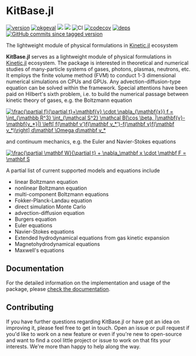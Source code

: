 # KitBase.jl

[![version](https://juliahub.com/docs/KitBase/version.svg)](https://juliahub.com/ui/Packages/KitBase/YOFTS)
[![pkgeval](https://juliahub.com/docs/KitBase/pkgeval.svg)](https://juliahub.com/ui/Packages/KitBase/YOFTS)
[![](https://img.shields.io/badge/docs-stable-green.svg)](https://xiaotianbai.com/Kinetic.jl/stable/)
[![](https://img.shields.io/badge/docs-dev-green.svg)](https://xiaotianbai.com/Kinetic.jl/dev/)
![CI](https://github.com/vavrines/KitBase.jl/workflows/CI/badge.svg)
[![codecov](https://codecov.io/gh/vavrines/KitBase.jl/branch/main/graph/badge.svg?token=vGgQhyGJ6L)](https://codecov.io/gh/vavrines/KitBase.jl)
[![deps](https://juliahub.com/docs/KitBase/deps.svg)](https://juliahub.com/ui/Packages/KitBase/YOFTS?t=2)
[![GitHub commits since tagged version](https://img.shields.io/github/commits-since/vavrines/KitBase.jl/v0.4.0.svg?style=social&logo=github)](https://github.com/vavrines/KitBase.jl)

The lightweight module of physical formulations in [Kinetic.jl](https://github.com/vavrines/Kinetic.jl) ecosystem

**KitBase.jl** serves as a lightweight module of physical formulations in [Kinetic.jl](https://github.com/vavrines/Kinetic.jl) ecosystem.
The package is interested in theoretical and numerical studies of many-particle systems of gases, photons, plasmas, neutrons, etc.
It employs the finite volume method (FVM) to conduct 1-3 dimensional numerical simulations on CPUs and GPUs.
Any advection-diffusion-type equation can be solved within the framework.
Special attentions have been paid on Hilbert's sixth problem, i.e. to build the numerical passage between kinetic theory of gases, e.g. the Boltzmann equation

<a href="https://www.codecogs.com/eqnedit.php?latex=\frac{\partial&space;f}{\partial&space;t}&plus;\mathbf{v}&space;\cdot&space;\nabla_{\mathbf{x}}&space;f&space;=&space;\int_{\mathbb&space;R^3}&space;\int_{\mathcal&space;S^2}&space;\mathcal&space;B(\cos&space;\beta,&space;|\mathbf{v}-\mathbf{v_*}|)&space;\left[&space;f(\mathbf&space;v')f(\mathbf&space;v_*')-f(\mathbf&space;v)f(\mathbf&space;v_*)\right]&space;d\mathbf&space;\Omega&space;d\mathbf&space;v_*" target="_blank"><img src="https://latex.codecogs.com/svg.latex?\frac{\partial&space;f}{\partial&space;t}&plus;\mathbf{v}&space;\cdot&space;\nabla_{\mathbf{x}}&space;f&space;=&space;\int_{\mathbb&space;R^3}&space;\int_{\mathcal&space;S^2}&space;\mathcal&space;B(\cos&space;\beta,&space;|\mathbf{v}-\mathbf{v_*}|)&space;\left[&space;f(\mathbf&space;v')f(\mathbf&space;v_*')-f(\mathbf&space;v)f(\mathbf&space;v_*)\right]&space;d\mathbf&space;\Omega&space;d\mathbf&space;v_*" title="\frac{\partial f}{\partial t}+\mathbf{v} \cdot \nabla_{\mathbf{x}} f = \int_{\mathbb R^3} \int_{\mathcal S^2} \mathcal B(\cos \beta, |\mathbf{v}-\mathbf{v_*}|) \left[ f(\mathbf v')f(\mathbf v_*')-f(\mathbf v)f(\mathbf v_*)\right] d\mathbf \Omega d\mathbf v_*" /></a>

and continuum mechanics, e.g. the Euler and Navier-Stokes equations

<a href="https://www.codecogs.com/eqnedit.php?latex=\frac{\partial&space;\mathbf&space;W}{\partial&space;t}&space;&plus;&space;\nabla_\mathbf&space;x&space;\cdot&space;\mathbf&space;F&space;=&space;\mathbf&space;S" target="_blank"><img src="https://latex.codecogs.com/svg.latex?\frac{\partial&space;\mathbf&space;W}{\partial&space;t}&space;&plus;&space;\nabla_\mathbf&space;x&space;\cdot&space;\mathbf&space;F&space;=&space;\mathbf&space;S" title="\frac{\partial \mathbf W}{\partial t} + \nabla_\mathbf x \cdot \mathbf F = \mathbf S" /></a>

A partial list of current supported models and equations include
- linear Boltzmann equation
- nonlinear Boltzmann equation
- multi-component Boltzmann equations
- Fokker-Planck-Landau equation
- direct simulation Monte Carlo
- advection-diffusion equation
- Burgers equation
- Euler equations
- Navier-Stokes equations
- Extended hydrodynamical equations from gas kinetic expansion
- Magnetohydrodynamical equations
- Maxwell's equations

## Documentation

For the detailed information on the implementation and usage of the package, please
[check the documentation](https://xiaotianbai.com/Kinetic.jl/dev/).

## Contributing

If you have further questions regarding KitBase.jl or have got an idea on improving it, please feel free to get in touch. Open an issue or pull request if you'd like to work on a new feature or even if you're new to open-source and want to find a cool little project or issue to work on that fits your interests. We're more than happy to help along the way.
